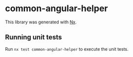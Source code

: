 # common-angular-helper

This library was generated with [Nx](https://nx.dev).

## Running unit tests

Run `nx test common-angular-helper` to execute the unit tests.
